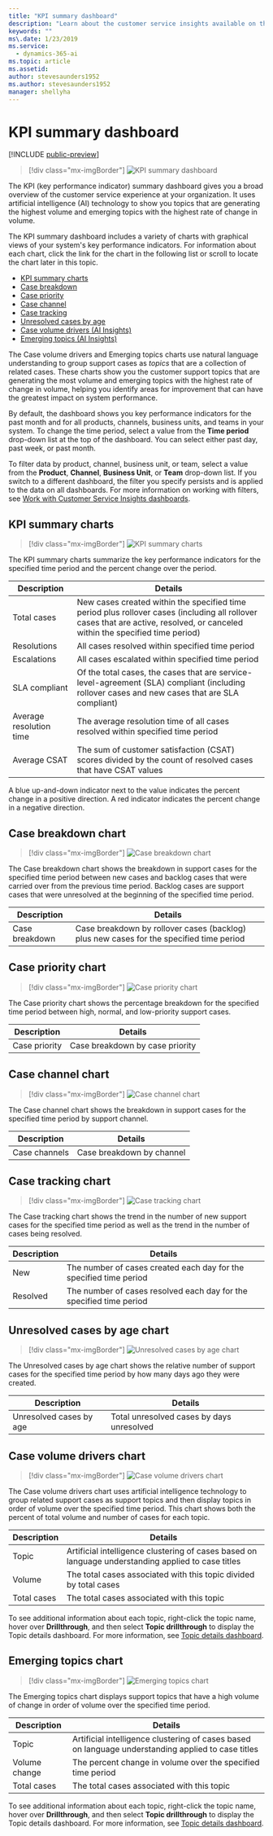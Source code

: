 ```yaml
---
title: "KPI summary dashboard"
description: "Learn about the customer service insights available on the KPI Summary dashboard​."
keywords: ""
ms\.date: 1/23/2019
ms.service:
  - dynamics-365-ai
ms.topic: article
ms.assetid: 
author: stevesaunders1952
ms.author: stevesaunders1952
manager: shellyha
---
```


# KPI summary dashboard

[!INCLUDE [public-preview](../includes/public-preview.md)]

> [!div class="mx-imgBorder"]
> ![KPI summary dashboard](media/ai-csi-kpi-summary-dash.png)

The KPI (key performance indicator) summary dashboard gives you a broad overview of the customer service experience at your organization. It uses artificial intelligence (AI) technology to show you topics that are generating the highest volume and emerging topics with the highest rate of change in volume.

The KPI summary dashboard includes a variety of charts with graphical views of your system's key performance indicators. For information about each chart, click the link for the chart in the following list or scroll to locate the chart later in this topic.

* [KPI summary charts](#kpi-summary-charts)
* [Case breakdown](#case-breakdown-chart)
* [Case priority](#case-priority-chart)
* [Case channel](#case-channel-chart)
* [Case tracking](#case-tracking-chart)
* [Unresolved cases by age](#unresolved-cases-by-age-chart)
* [Case volume drivers (AI Insights)](#case-volume-drivers-chart)
* [Emerging topics (AI Insights)](#emerging-topics-chart)

The Case volume drivers and Emerging topics charts use natural language understanding to group support cases as *topics* that are a collection of related cases. These charts show you the customer support topics that are generating the most volume and emerging topics with the highest rate of change in volume, helping you identify areas for improvement that can have the greatest impact on system performance.

By default, the dashboard shows you key performance indicators for the past month and for all products, channels, business units, and teams in your system. To change the time period, select a value from the **Time period** drop-down list at the top of the dashboard. You can select either past day, past week, or past month.

To filter data by product, channel, business unit, or team, select a value from the **Product**, **Channel**, **Business Unit**, or **Team** drop-down list. If you switch to a different dashboard, the filter you specify persists and is applied to the data on all dashboards. For more information on working with filters, see [Work with Customer Service Insights dashboards](use-dashboard-sample-data.md).

## KPI summary charts

> [!div class="mx-imgBorder"]
> ![KPI summary charts](media/ai-csi-kpi-charts.png)

The KPI summary charts summarize the key performance indicators for the specified time period and the percent change over the period.

Description | Details
----------- | -------
Total cases | New cases created within the specified time period plus rollover cases (including all rollover cases that are active, resolved, or canceled within the specified time period)
Resolutions | All cases resolved within specified time period
Escalations | All cases escalated within specified time period
SLA compliant | Of the total cases, the cases that are service-level-agreement (SLA) compliant (including rollover cases and new cases that are SLA compliant)
Average resolution time | The average resolution time of all cases resolved within specified time period
Average CSAT | The sum of customer satisfaction (CSAT) scores divided by the count of resolved cases that have CSAT values

A blue up-and-down indicator next to the value indicates the percent change in a positive direction. A red indicator indicates the percent change in a negative direction.

## Case breakdown chart

> [!div class="mx-imgBorder"]
> ![Case breakdown chart](media/ai-csi-case-breakdown.png)

The Case breakdown chart shows the breakdown in support cases for the specified time period between new cases and backlog cases that were carried over from the previous time period. Backlog cases are support cases that were unresolved at the beginning of the specified time period.

Description | Details
----------- | -------
Case breakdown | Case breakdown by rollover cases (backlog) plus new cases for the specified time period

## Case priority chart

> [!div class="mx-imgBorder"]
> ![Case priority chart](media/ai-csi-case-priority.png)

The Case priority chart shows the percentage breakdown for the specified time period between high, normal, and low-priority support cases.

Description | Details
----------- | -------
Case priority | Case breakdown by case priority

## Case channel chart

> [!div class="mx-imgBorder"]
> ![Case channel chart](media/ai-csi-case-channels.png)

The Case channel chart shows the breakdown in support cases for the specified time period by support channel.

Description | Details
----------- | -------
Case channels | Case breakdown by channel

## Case tracking chart

> [!div class="mx-imgBorder"]
> ![Case tracking chart](media/ai-csi-case-tracking.png)

The Case tracking chart shows the trend in the number of new support cases for the specified time period as well as the trend in the number of cases being resolved.

Description | Details
----------- | -------
New | The number of cases created each day for the specified time period
Resolved | The number of cases resolved each day for the specified time period

## Unresolved cases by age chart

> [!div class="mx-imgBorder"]
> ![Unresolved cases by age chart](media/ai-csi-cases-by-age.png)

The Unresolved cases by age chart shows the relative number of support cases for the specified time period by how many days ago they were created.

Description | Details
----------- | -------
Unresolved cases by age | Total unresolved cases by days unresolved

## Case volume drivers chart

> [!div class="mx-imgBorder"]
> ![Case volume drivers chart](media/ai-csi-case-volume-drivers.png)

The Case volume drivers chart uses artificial intelligence technology to group related support cases as support topics and then display topics in order of volume over the specified time period. This chart shows both the percent of total volume and number of cases for each topic.

Description | Details
----------- | -------
Topic | Artificial intelligence clustering of cases based on language understanding applied to case titles
Volume | The total cases associated with this topic divided by total cases
Total cases | The total cases associated with this topic

To see additional information about each topic, right-click the topic name, hover over **Drillthrough**, and then select **Topic drillthrough** to display the Topic details dashboard. For more information, see [Topic details dashboard](dashboard-topic-details.md).

## Emerging topics chart

> [!div class="mx-imgBorder"]
> ![Emerging topics chart](media/ai-csi-top-resolve-time.png)

The Emerging topics chart displays support topics that have a high volume of change in order of volume over the specified time period.

Description | Details
----------- | -------
Topic | Artificial intelligence clustering of cases based on language understanding applied to case titles
Volume change | The percent change in volume over the specified time period
Total cases | The total cases associated with this topic

To see additional information about each topic, right-click the topic name, hover over **Drillthrough**, and then select **Topic drillthrough** to display the Topic details dashboard. For more information, see [Topic details dashboard](dashboard-topic-details.md).
